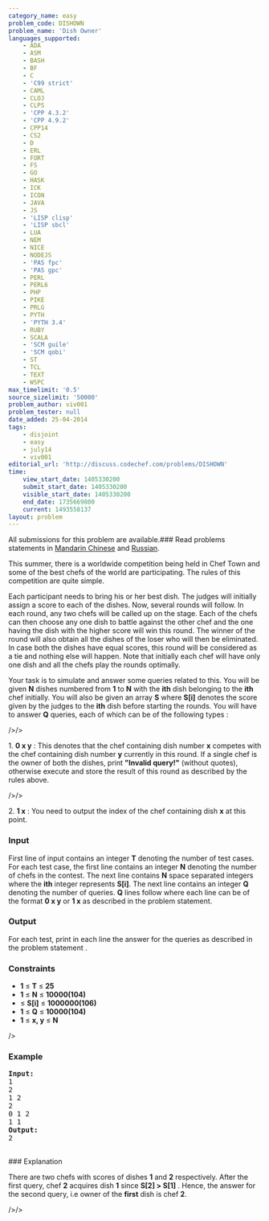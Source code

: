 ```yaml
---
category_name: easy
problem_code: DISHOWN
problem_name: 'Dish Owner'
languages_supported:
    - ADA
    - ASM
    - BASH
    - BF
    - C
    - 'C99 strict'
    - CAML
    - CLOJ
    - CLPS
    - 'CPP 4.3.2'
    - 'CPP 4.9.2'
    - CPP14
    - CS2
    - D
    - ERL
    - FORT
    - FS
    - GO
    - HASK
    - ICK
    - ICON
    - JAVA
    - JS
    - 'LISP clisp'
    - 'LISP sbcl'
    - LUA
    - NEM
    - NICE
    - NODEJS
    - 'PAS fpc'
    - 'PAS gpc'
    - PERL
    - PERL6
    - PHP
    - PIKE
    - PRLG
    - PYTH
    - 'PYTH 3.4'
    - RUBY
    - SCALA
    - 'SCM guile'
    - 'SCM qobi'
    - ST
    - TCL
    - TEXT
    - WSPC
max_timelimit: '0.5'
source_sizelimit: '50000'
problem_author: viv001
problem_tester: null
date_added: 25-04-2014
tags:
    - disjoint
    - easy
    - july14
    - viv001
editorial_url: 'http://discuss.codechef.com/problems/DISHOWN'
time:
    view_start_date: 1405330200
    submit_start_date: 1405330200
    visible_start_date: 1405330200
    end_date: 1735669800
    current: 1493558137
layout: problem
---
```

All submissions for this problem are available.###  Read problems statements in [Mandarin Chinese](http://www.codechef.com/download/translated/JULY14/mandarin/DISHOWN.pdf) and [Russian](http://www.codechef.com/download/translated/JULY14/russian/DISHOWN.pdf).

This summer, there is a worldwide competition being held in Chef Town and some of the best chefs of the world are participating. The rules of this competition are quite simple.

 Each participant needs to bring his or her best dish. The judges will initially assign a score to each of the dishes. Now, several rounds will follow. In each round, any two chefs will be called up on the stage. Each of the chefs can then choose any one dish to battle against the other chef and the one having the dish with the higher score will win this round. The winner of the round will also obtain all the dishes of the loser who will then be eliminated. In case both the dishes have equal scores, this round will be considered as a tie and nothing else will happen. Note that initially each chef will have only one dish and all the chefs play the rounds optimally.

 Your task is to simulate and answer some queries related to this. You will be given **N** dishes numbered from **1** to **N** with the **ith** dish belonging to the **ith** chef initially. You will also be given an array **S** where **S\[i\]** denotes the score given by the judges to the **ith** dish before starting the rounds. You will have to answer **Q** queries, each of which can be of the following types : 
 
/>/>

1\.  **0 x y** : This denotes that the chef containing dish number **x** competes with the chef containing dish number  **y**  currently in this round. If a single chef is the owner of both the dishes, print **"Invalid query!"** (without quotes), otherwise execute and store the result of this round as described by the rules above. 
 
/>/>

2\.  **1 x**  : You need to output the index of the chef containing dish **x** at this point.

### Input

First line of input contains an integer **T** denoting the number of test cases. For each test case, the first line contains an integer **N** denoting the number of chefs in the contest. The next line contains **N** space separated integers where the **ith** integer represents **S\[i\]**. The next line contains an integer **Q** denoting the number of queries.  **Q**  lines follow where each line can be of the format  **0 x y**  or  **1 x**  as described in the problem statement.

### Output

 For each test, print in each line the answer for the queries as described in the problem statement .

### Constraints

- **1** ≤ **T** ≤ **25**
- **1** ≤ **N** ≤ **10000(104)**
- ≤ **S\[i\]** ≤ **1000000(106)**
- **1** ≤ **Q** ≤ **10000(104)**
- **1** ≤ **x, y** ≤  **N**


/>

### Example

<pre><b>Input:</b>
1
2
1 2
2
0 1 2
1 1
<b>Output:</b>
2

</pre>### Explanation
There are two chefs with scores of dishes  **1**  and  **2**  respectively. After the first query, chef  **2**  acquires dish  **1**  since  **S\[2\] > S\[1\]** . Hence, the answer for the second query, i.e owner of the **first** dish is chef **2**.

/>/>
